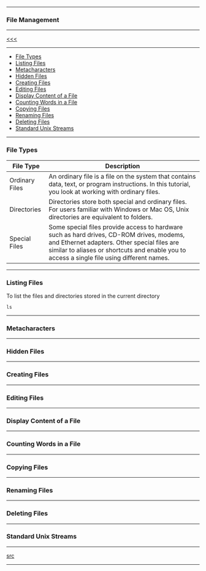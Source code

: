
---

### File Management

---

[<<<](https://github.com/ttltrk/ELSE/blob/master/SHELL/BUM/BUM.MD)

---

* <a href="">File Types</a>
* <a href="">Listing Files</a>
* <a href="">Metacharacters</a>
* <a href="">Hidden Files</a>
* <a href="">Creating Files</a>
* <a href="">Editing Files</a>
* <a href="">Display Content of a File</a>
* <a href="">Counting Words in a File</a>
* <a href="">Copying Files</a>
* <a href="">Renaming Files</a>
* <a href="">Deleting Files</a>
* <a href="">Standard Unix Streams</a>

---

<h3 id="">File Types</h3>

|File Type|Description|
|------|------|
|Ordinary Files|An ordinary file is a file on the system that contains data, text, or program instructions. In this tutorial, you look at working with ordinary files.|
|Directories| Directories store both special and ordinary files. For users familiar with Windows or Mac OS, Unix directories are equivalent to folders.|
|Special Files|Some special files provide access to hardware such as hard drives, CD-ROM drives, modems, and Ethernet adapters. Other special files are similar to aliases or shortcuts and enable you to access a single file using different names.|

---

<h3 id="">Listing Files</h3>

To list the files and directories stored in the current directory

```
ls
```

---

<h3 id="">Metacharacters</h3>

---

<h3 id="">Hidden Files</h3>

---

<h3 id="">Creating Files</h3>

---

<h3 id="">Editing Files</h3>

---

<h3 id="">Display Content of a File</h3>

---

<h3 id="">Counting Words in a File</h3>

---

<h3 id="">Copying Files</h3>

---

<h3 id="">Renaming Files</h3>

---

<h3 id="">Deleting Files</h3>

---

<h3 id="">Standard Unix Streams</h3>

---

[src](https://www.tutorialspoint.com/unix/unix-file-management.htm)

---
